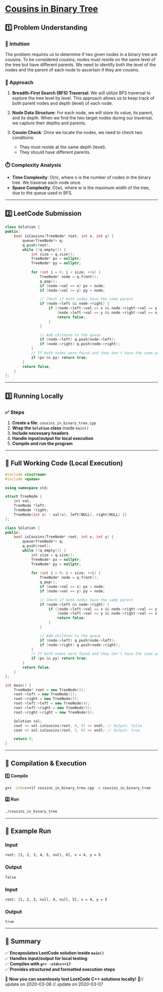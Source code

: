 # **[Cousins in Binary Tree](https://leetcode.com/problems/cousins-in-binary-tree/description/)**  

## **1️⃣ Problem Understanding**  
### **📌 Intuition**  
The problem requires us to determine if two given nodes in a binary tree are cousins. To be considered cousins, nodes must reside on the same level of the tree but have different parents. We need to identify both the level of the nodes and the parent of each node to ascertain if they are cousins.

### **🚀 Approach**  
1. **Breadth-First Search (BFS) Traversal**: We will utilize BFS traversal to explore the tree level by level. This approach allows us to keep track of both parent nodes and depth (level) of each node.
  
2. **Node Data Structure**: For each node, we will store its value, its parent, and its depth. When we find the two target nodes during our traversal, we capture their depths and parents.

3. **Cousin Check**: Once we locate the nodes, we need to check two conditions:
   - They must reside at the same depth (level).
   - They should have different parents.

### **⏱️ Complexity Analysis**  
- **Time Complexity**: O(n), where n is the number of nodes in the binary tree. We traverse each node once.
- **Space Complexity**: O(w), where w is the maximum width of the tree, due to the queue used in BFS.

---  

## **2️⃣ LeetCode Submission**  
```cpp
class Solution {
public:
    bool isCousins(TreeNode* root, int x, int y) {
        queue<TreeNode*> q;
        q.push(root);
        while (!q.empty()) {
            int size = q.size();
            TreeNode* px = nullptr;
            TreeNode* py = nullptr;
            
            for (int i = 0; i < size; ++i) {
                TreeNode* node = q.front();
                q.pop();
                if (node->val == x) px = node;
                if (node->val == y) py = node;

                // Check if both nodes have the same parent
                if (node->left && node->right) {
                    if ((node->left->val == x && node->right->val == y) || 
                        (node->left->val == y && node->right->val == x)) {
                        return false;
                    }
                }

                // Add children to the queue
                if (node->left) q.push(node->left);
                if (node->right) q.push(node->right);
            }
            // If both nodes were found and they don't have the same parent
            if (px && py) return true;
        }
        return false;
    }
};
```  

---  

## **3️⃣ Running Locally**  
### **✅ Steps**  
1. **Create a file**: `cousins_in_binary_tree.cpp`  
2. **Wrap the `Solution` class** inside `main()`  
3. **Include necessary headers**  
4. **Handle input/output for local execution**  
5. **Compile and run the program**  

---  

## **📝 Full Working Code (Local Execution)**  
```cpp
#include <iostream>
#include <queue>

using namespace std;

struct TreeNode {
    int val;
    TreeNode *left;
    TreeNode *right;
    TreeNode(int x) : val(x), left(NULL), right(NULL) {}
};

class Solution {
public:
    bool isCousins(TreeNode* root, int x, int y) {
        queue<TreeNode*> q;
        q.push(root);
        while (!q.empty()) {
            int size = q.size();
            TreeNode* px = nullptr;
            TreeNode* py = nullptr;
            
            for (int i = 0; i < size; ++i) {
                TreeNode* node = q.front();
                q.pop();
                if (node->val == x) px = node;
                if (node->val == y) py = node;

                // Check if both nodes have the same parent
                if (node->left && node->right) {
                    if ((node->left->val == x && node->right->val == y) || 
                        (node->left->val == y && node->right->val == x)) {
                        return false;
                    }
                }

                // Add children to the queue
                if (node->left) q.push(node->left);
                if (node->right) q.push(node->right);
            }
            // If both nodes were found and they don't have the same parent
            if (px && py) return true;
        }
        return false;
    }
};

int main() {
    TreeNode* root = new TreeNode(1);
    root->left = new TreeNode(2);
    root->right = new TreeNode(3);
    root->left->left = new TreeNode(4);
    root->left->right = new TreeNode(5);
    root->right->right = new TreeNode(6);

    Solution sol;
    cout << sol.isCousins(root, 4, 5) << endl; // Output: false
    cout << sol.isCousins(root, 5, 6) << endl; // Output: true

    return 0;
}
```  

---  

## **🔧 Compilation & Execution**  
#### **1️⃣ Compile**  
```bash
g++ -std=c++17 cousins_in_binary_tree.cpp -o cousins_in_binary_tree
```  

#### **2️⃣ Run**  
```bash
./cousins_in_binary_tree
```  

---  

## **🎯 Example Run**  
### **Input**  
```
root: [1, 2, 3, 4, 5, null, 6], x = 4, y = 5
```  
### **Output**  
```
false
```
### **Input**  
```
root: [1, 2, 3, null, 4, null, 5], x = 4, y = 5
```  
### **Output**  
```
true
```  

---  

## **📌 Summary**  
✅ **Encapsulates LeetCode solution inside `main()`**  
✅ **Handles input/output for local testing**  
✅ **Compiles with `g++ -std=c++17`**  
✅ **Provides structured and formatted execution steps**  

🚀 **Now you can seamlessly test LeetCode C++ solutions locally!** 🚀// update on 2020-03-08
// update on 2020-03-07
